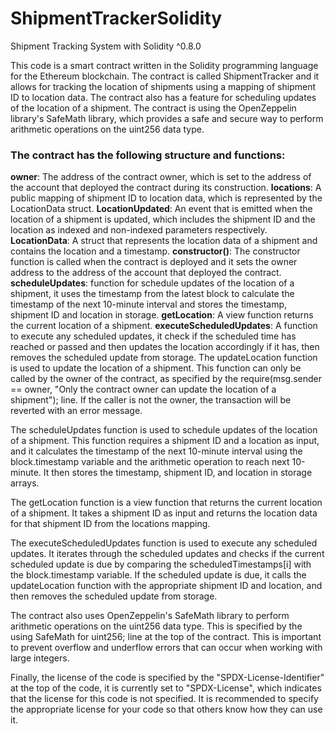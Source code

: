 # ShipmentTrackerSolidity
 Shipment Tracking System with Solidity ^0.8.0

This code is a smart contract written in the Solidity programming language for the Ethereum blockchain. The contract is called ShipmentTracker and it allows for tracking the location of shipments using a mapping of shipment ID to location data. The contract also has a feature for scheduling updates of the location of a shipment. The contract is using the OpenZeppelin library's SafeMath library, which provides a safe and secure way to perform arithmetic operations on the uint256 data type.

### The contract has the following structure and functions:

**owner**: The address of the contract owner, which is set to the address of the account that deployed the contract during its construction.
**locations**: A public mapping of shipment ID to location data, which is represented by the LocationData struct.
**LocationUpdated**: An event that is emitted when the location of a shipment is updated, which includes the shipment ID and the location as indexed and non-indexed parameters respectively.
**LocationData**: A struct that represents the location data of a shipment and contains the location and a timestamp.
**constructor()**: The constructor function is called when the contract is deployed and it sets the owner address to the address of the account that deployed the contract.
**scheduleUpdates**: function for schedule updates of the location of a shipment, it uses the timestamp from the latest block to calculate the timestamp of the next 10-minute interval and stores the timestamp, shipment ID and location in storage.
**getLocation**: A view function returns the current location of a shipment.
**executeScheduledUpdates**: A function to execute any scheduled updates, it check if the scheduled time has reached or passed and then updates the location accordingly if it has, then removes the scheduled update from storage.
The updateLocation function is used to update the location of a shipment. This function can only be called by the owner of the contract, as specified by the require(msg.sender == owner, "Only the contract owner can update the location of a shipment"); line. If the caller is not the owner, the transaction will be reverted with an error message.

The scheduleUpdates function is used to schedule updates of the location of a shipment. This function requires a shipment ID and a location as input, and it calculates the timestamp of the next 10-minute interval using the block.timestamp variable and the arithmetic operation to reach next 10-minute. It then stores the timestamp, shipment ID, and location in storage arrays.

The getLocation function is a view function that returns the current location of a shipment. It takes a shipment ID as input and returns the location data for that shipment ID from the locations mapping.

The executeScheduledUpdates function is used to execute any scheduled updates. It iterates through the scheduled updates and checks if the current scheduled update is due by comparing the scheduledTimestamps[i] with the block.timestamp variable. If the scheduled update is due, it calls the updateLocation function with the appropriate shipment ID and location, and then removes the scheduled update from storage.

The contract also uses OpenZeppelin's SafeMath library to perform arithmetic operations on the uint256 data type. This is specified by the using SafeMath for uint256; line at the top of the contract. This is important to prevent overflow and underflow errors that can occur when working with large integers.

Finally, the license of the code is specified by the "SPDX-License-Identifier" at the top of the code, it is currently set to "SPDX-License", which indicates that the license for this code is not specified. It is recommended to specify the appropriate license for your code so that others know how they can use it.
